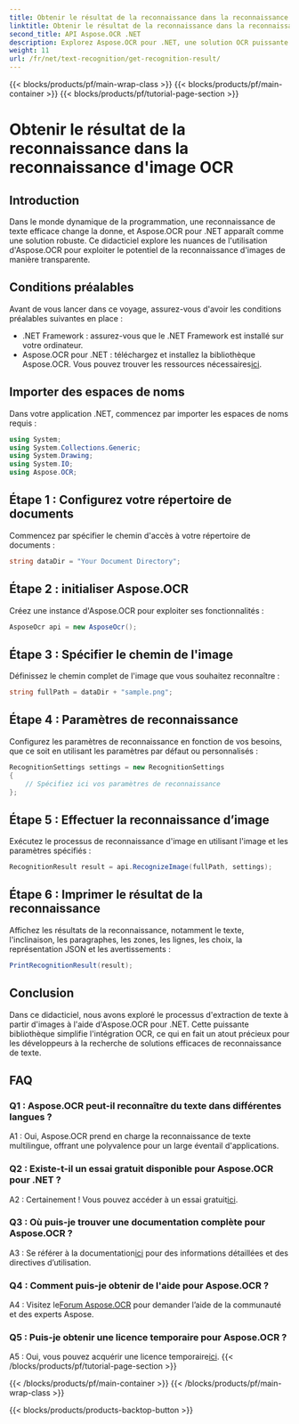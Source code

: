 ```yaml
---
title: Obtenir le résultat de la reconnaissance dans la reconnaissance d'image OCR
linktitle: Obtenir le résultat de la reconnaissance dans la reconnaissance d'image OCR
second_title: API Aspose.OCR .NET
description: Explorez Aspose.OCR pour .NET, une solution OCR puissante pour une reconnaissance transparente du texte dans les images.
weight: 11
url: /fr/net/text-recognition/get-recognition-result/
---
```


{{< blocks/products/pf/main-wrap-class >}}
{{< blocks/products/pf/main-container >}}
{{< blocks/products/pf/tutorial-page-section >}}

# Obtenir le résultat de la reconnaissance dans la reconnaissance d'image OCR

## Introduction

Dans le monde dynamique de la programmation, une reconnaissance de texte efficace change la donne, et Aspose.OCR pour .NET apparaît comme une solution robuste. Ce didacticiel explore les nuances de l'utilisation d'Aspose.OCR pour exploiter le potentiel de la reconnaissance d'images de manière transparente.

## Conditions préalables

Avant de vous lancer dans ce voyage, assurez-vous d'avoir les conditions préalables suivantes en place :

- .NET Framework : assurez-vous que le .NET Framework est installé sur votre ordinateur.
-  Aspose.OCR pour .NET : téléchargez et installez la bibliothèque Aspose.OCR. Vous pouvez trouver les ressources nécessaires[ici](https://releases.aspose.com/ocr/net/).

## Importer des espaces de noms

Dans votre application .NET, commencez par importer les espaces de noms requis :

```csharp
using System;
using System.Collections.Generic;
using System.Drawing;
using System.IO;
using Aspose.OCR;
```

## Étape 1 : Configurez votre répertoire de documents

Commencez par spécifier le chemin d'accès à votre répertoire de documents :

```csharp
string dataDir = "Your Document Directory";
```

## Étape 2 : initialiser Aspose.OCR

Créez une instance d'Aspose.OCR pour exploiter ses fonctionnalités :

```csharp
AsposeOcr api = new AsposeOcr();
```

## Étape 3 : Spécifier le chemin de l'image

Définissez le chemin complet de l'image que vous souhaitez reconnaître :

```csharp
string fullPath = dataDir + "sample.png";
```

## Étape 4 : Paramètres de reconnaissance

Configurez les paramètres de reconnaissance en fonction de vos besoins, que ce soit en utilisant les paramètres par défaut ou personnalisés :

```csharp
RecognitionSettings settings = new RecognitionSettings
{
    // Spécifiez ici vos paramètres de reconnaissance
};
```

## Étape 5 : Effectuer la reconnaissance d’image

Exécutez le processus de reconnaissance d'image en utilisant l'image et les paramètres spécifiés :

```csharp
RecognitionResult result = api.RecognizeImage(fullPath, settings);
```

## Étape 6 : Imprimer le résultat de la reconnaissance

Affichez les résultats de la reconnaissance, notamment le texte, l'inclinaison, les paragraphes, les zones, les lignes, les choix, la représentation JSON et les avertissements :

```csharp
PrintRecognitionResult(result);
```

## Conclusion

Dans ce didacticiel, nous avons exploré le processus d'extraction de texte à partir d'images à l'aide d'Aspose.OCR pour .NET. Cette puissante bibliothèque simplifie l'intégration OCR, ce qui en fait un atout précieux pour les développeurs à la recherche de solutions efficaces de reconnaissance de texte.

## FAQ

### Q1 : Aspose.OCR peut-il reconnaître du texte dans différentes langues ?

A1 : Oui, Aspose.OCR prend en charge la reconnaissance de texte multilingue, offrant une polyvalence pour un large éventail d'applications.

### Q2 : Existe-t-il un essai gratuit disponible pour Aspose.OCR pour .NET ?

 A2 : Certainement ! Vous pouvez accéder à un essai gratuit[ici](https://releases.aspose.com/).

### Q3 : Où puis-je trouver une documentation complète pour Aspose.OCR ?

 A3 : Se référer à la documentation[ici](https://reference.aspose.com/ocr/net/) pour des informations détaillées et des directives d’utilisation.

### Q4 : Comment puis-je obtenir de l'aide pour Aspose.OCR ?

 A4 : Visitez le[Forum Aspose.OCR](https://forum.aspose.com/c/ocr/16) pour demander l’aide de la communauté et des experts Aspose.

### Q5 : Puis-je obtenir une licence temporaire pour Aspose.OCR ?

 A5 : Oui, vous pouvez acquérir une licence temporaire[ici](https://purchase.aspose.com/temporary-license/).
{{< /blocks/products/pf/tutorial-page-section >}}

{{< /blocks/products/pf/main-container >}}
{{< /blocks/products/pf/main-wrap-class >}}

{{< blocks/products/products-backtop-button >}}
